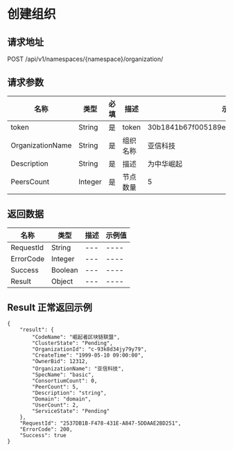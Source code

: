 # 创建组织

请求地址
--------------------------------------------------------------------------
POST /api/v1/namespaces/{namespace}/organization/

请求参数
---------------------------------------------------------------------------

| 名称 | 类型 |必填| 描述|示例值|
|-----|---  |---|----|---|
| token |String |是 |token| 30b1841b67f005189e0a3600f701a9f192df23e2|
| OrganizationName |String |是 |组织名称| 亚信科技|
| Description|String |是 |描述| 为中华崛起|
| PeersCount|Integer |是 |节点数量| 5|

返回数据
--------------------------------------------------------------------------

| 名称 | 类型 | 描述|示例值|
|-----|---  |---|----|
|RequestId| String |---|----|
|ErrorCode| Integer |---|----|
|Success| Boolean |---|----|
|Result| Object |---|----|

Result 正常返回示例
--------------------------------------------------------------------------
```
{
    "result": {
        "CodeName": "崛起者区块链联盟",
        "ClusterState": "Pending",
        "OrganizationId": "c-93k8d34jy79y79",
        "CreateTime": "1999-05-10 09:00:00",
        "OwnerBid": 12312,
        "OrganizationName": "亚信科技",
        "SpecName": "basic",
        "ConsortiumCount": 0,
        "PeerCount": 5,
        "Description": "string",
        "Domain": "domain",
        "UserCount": 2,
        "ServiceState": "Pending"
    },
    "RequestId": "2537DB1B-F478-431E-A847-5DDAAE2BD251",
    "ErrorCode": 200,
    "Success": true
}
```